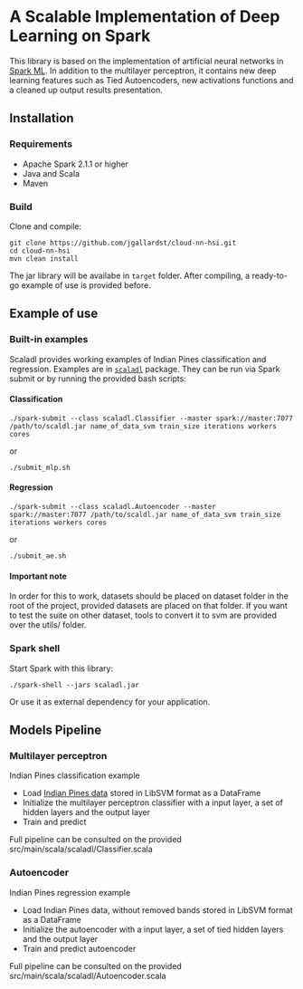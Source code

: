 # A Scalable Implementation of Deep Learning on Spark
This library is based on the implementation of artificial neural networks in [Spark ML](https://spark.apache.org/docs/latest/ml-classification-regression.html#multilayer-perceptron-classifier).
 In addition to the multilayer perceptron, it contains new deep learning features such as Tied Autoencoders, new activations functions and a cleaned up output results presentation.

## Installation
### Requirements
  - Apache Spark 2.1.1 or higher
  - Java and Scala
  - Maven

### Build 
Clone and compile:
```
git clone https://github.com/jgallardst/cloud-nn-hsi.git
cd cloud-nn-hsi
mvn clean install
```
The jar library will be availabe in `target` folder. After compiling, a ready-to-go example of use is provided before.

## Example of use
### Built-in examples
Scaladl provides working examples of Indian Pines classification and regression. Examples are in [`scaladl`](https://github.com/jgallardst/cloud-nn-hsi.git/tree/master/src/main/scala/scaladl/) package. They can be run via Spark submit or by running
the provided bash scripts:

#### Classification
```
./spark-submit --class scaladl.Classifier --master spark://master:7077 /path/to/scaldl.jar name_of_data_svm train_size iterations workers cores
```
or
```
./submit_mlp.sh
```

#### Regression
```
./spark-submit --class scaladl.Autoencoder --master spark://master:7077 /path/to/scaldl.jar name_of_data_svm train_size iterations workers cores
```
or
```
./submit_ae.sh
```

#### Important note
In order for this to work, datasets should be placed on dataset folder in the root of the project, provided datasets are placed on that folder. If you want to test the suite on other dataset, tools to convert it to svm are provided over the utils/ folder.


### Spark shell
Start Spark with this library:
```
./spark-shell --jars scaladl.jar
```
Or use it as external dependency for your application.

## Models Pipeline
### Multilayer perceptron
Indian Pines classification example
  - Load [Indian Pines data](http://www.ehu.eus/ccwintco/index.php?title=Hyperspectral_Remote_Sensing_Scenes) stored in LibSVM format as a DataFrame
  - Initialize the multilayer perceptron classifier with a input layer, a set of hidden layers and the output layer
  - Train and predict

Full pipeline can be consulted on the provided src/main/scala/scaladl/Classifier.scala
### Autoencoder
Indian Pines regression example
  - Load Indian Pines data, without removed bands stored in LibSVM format as a DataFrame
  - Initialize the autoencoder with a input layer, a set of tied hidden layers and the output layer
  - Train and predict autoencoder

Full pipeline can be consulted on the provided src/main/scala/scaladl/Autoencoder.scala
